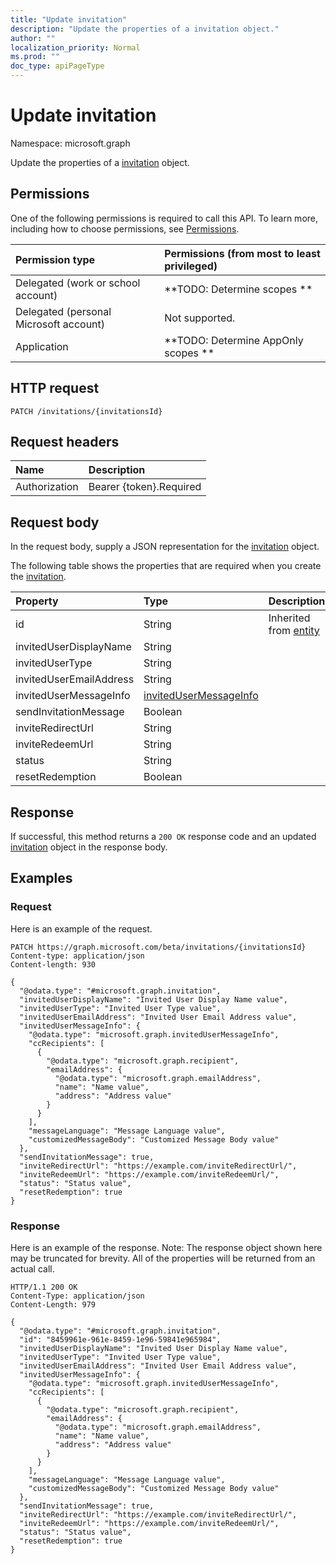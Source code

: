 ```yaml
---
title: "Update invitation"
description: "Update the properties of a invitation object."
author: ""
localization_priority: Normal
ms.prod: ""
doc_type: apiPageType
---
```


# Update invitation

Namespace: microsoft.graph

Update the properties of a [invitation](../resources/invitation.md) object.

## Permissions
One of the following permissions is required to call this API. To learn more, including how to choose permissions, see [Permissions](/concepts/permissions-reference.md).

|Permission type|Permissions (from most to least privileged)|
|:---|:---|
|Delegated (work or school account)|**TODO: Determine scopes **|
|Delegated (personal Microsoft account)|Not supported.|
|Application|**TODO: Determine AppOnly scopes **|

## HTTP request
<!-- {
  "blockType": "ignored"
}
-->
``` http
PATCH /invitations/{invitationsId}
```

## Request headers
|Name|Description|
|:---|:---|
|Authorization|Bearer {token}.Required|

## Request body
In the request body, supply a JSON representation for the [invitation](../resources/invitation.md) object.

The following table shows the properties that are required when you create the [invitation](../resources/invitation.md).

|Property|Type|Description|
|:---|:---|:---|
|id|String| Inherited from [entity](../resources/entity.md)|
|invitedUserDisplayName|String||
|invitedUserType|String||
|invitedUserEmailAddress|String||
|invitedUserMessageInfo|[invitedUserMessageInfo](../resources/invitedusermessageinfo.md)||
|sendInvitationMessage|Boolean||
|inviteRedirectUrl|String||
|inviteRedeemUrl|String||
|status|String||
|resetRedemption|Boolean||



## Response
If successful, this method returns a `200 OK` response code and an updated [invitation](../resources/invitation.md) object in the response body.

## Examples

### Request
Here is an example of the request.
<!-- {
  "blockType": "request",
  "name": "update_invitation"
}
-->
``` http
PATCH https://graph.microsoft.com/beta/invitations/{invitationsId}
Content-type: application/json
Content-length: 930

{
  "@odata.type": "#microsoft.graph.invitation",
  "invitedUserDisplayName": "Invited User Display Name value",
  "invitedUserType": "Invited User Type value",
  "invitedUserEmailAddress": "Invited User Email Address value",
  "invitedUserMessageInfo": {
    "@odata.type": "microsoft.graph.invitedUserMessageInfo",
    "ccRecipients": [
      {
        "@odata.type": "microsoft.graph.recipient",
        "emailAddress": {
          "@odata.type": "microsoft.graph.emailAddress",
          "name": "Name value",
          "address": "Address value"
        }
      }
    ],
    "messageLanguage": "Message Language value",
    "customizedMessageBody": "Customized Message Body value"
  },
  "sendInvitationMessage": true,
  "inviteRedirectUrl": "https://example.com/inviteRedirectUrl/",
  "inviteRedeemUrl": "https://example.com/inviteRedeemUrl/",
  "status": "Status value",
  "resetRedemption": true
}
```

### Response
Here is an example of the response. Note: The response object shown here may be truncated for brevity. All of the properties will be returned from an actual call.
<!-- {
  "blockType": "response",
  "truncated": true
}
-->
``` http
HTTP/1.1 200 OK
Content-Type: application/json
Content-Length: 979

{
  "@odata.type": "#microsoft.graph.invitation",
  "id": "8459961e-961e-8459-1e96-59841e965984",
  "invitedUserDisplayName": "Invited User Display Name value",
  "invitedUserType": "Invited User Type value",
  "invitedUserEmailAddress": "Invited User Email Address value",
  "invitedUserMessageInfo": {
    "@odata.type": "microsoft.graph.invitedUserMessageInfo",
    "ccRecipients": [
      {
        "@odata.type": "microsoft.graph.recipient",
        "emailAddress": {
          "@odata.type": "microsoft.graph.emailAddress",
          "name": "Name value",
          "address": "Address value"
        }
      }
    ],
    "messageLanguage": "Message Language value",
    "customizedMessageBody": "Customized Message Body value"
  },
  "sendInvitationMessage": true,
  "inviteRedirectUrl": "https://example.com/inviteRedirectUrl/",
  "inviteRedeemUrl": "https://example.com/inviteRedeemUrl/",
  "status": "Status value",
  "resetRedemption": true
}
```

